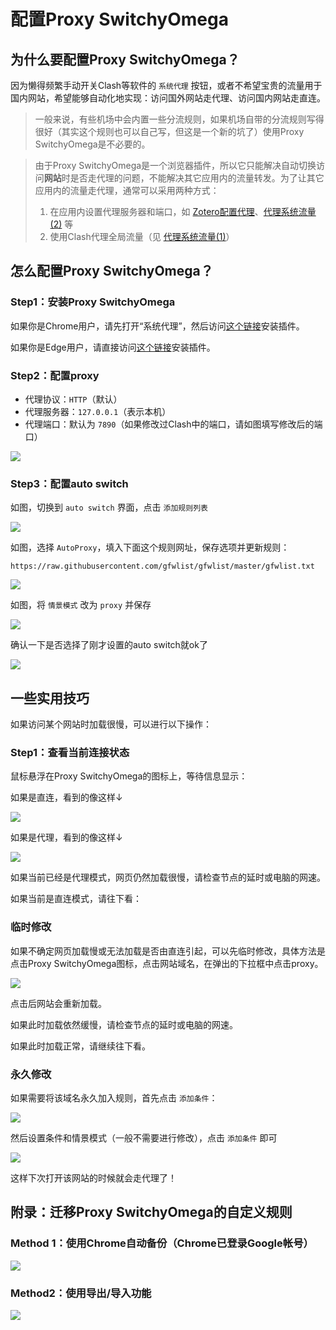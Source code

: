 # 配置Proxy SwitchyOmega

## 为什么要配置Proxy SwitchyOmega？

因为懒得频繁手动开关Clash等软件的 `系统代理` 按钮，或者不希望宝贵的流量用于国内网站，希望能够自动化地实现：访问国外网站走代理、访问国内网站走直连。

> 一般来说，有些机场中会内置一些分流规则，如果机场自带的分流规则写得很好（其实这个规则也可以自己写，但这是一个新的坑了）使用Proxy SwitchyOmega是不必要的。

> 由于Proxy SwitchyOmega是一个浏览器插件，所以它只能解决自动切换访问**网站**时是否走代理的问题，不能解决其它应用内的流量转发。为了让其它应用内的流量走代理，通常可以采用两种方式：
> 1. 在应用内设置代理服务器和端口，如 [Zotero配置代理](03_Zotero/02_配置代理.md)、[代理系统流量(2)](04_代理系统流量.md#解决方案2：在各个应用中单独配置代理) 等
> 2. 使用Clash代理全局流量（见 [代理系统流量(1)](04_代理系统流量.md#解决方案1：使用Clash的TUN模式代理全局流量)）

## 怎么配置Proxy SwitchyOmega？

### Step1：安装Proxy SwitchyOmega

如果你是Chrome用户，请先打开“系统代理”，然后访问[这个链接](https://chromewebstore.google.com/detail/proxy-switchyomega/padekgcemlokbadohgkifijomclgjgif)安装插件。

如果你是Edge用户，请直接访问[这个链接](https://microsoftedge.microsoft.com/addons/detail/proxy-switchyomega/fdbloeknjpnloaggplaobopplkdhnikc)安装插件。

### Step2：配置proxy

- 代理协议：`HTTP`（默认）
- 代理服务器：`127.0.0.1`（表示本机）
- 代理端口：默认为 `7890`（如果修改过Clash中的端口，请如图填写修改后的端口）

![](_assets/Pasted%20image%2020240724170545.png)

### Step3：配置auto switch

如图，切换到 `auto switch` 界面，点击 `添加规则列表`

![](_assets/Pasted%20image%2020240724170639.png)

如图，选择 `AutoProxy`，填入下面这个规则网址，保存选项并更新规则：

`https://raw.githubusercontent.com/gfwlist/gfwlist/master/gfwlist.txt`

![](_assets/Pasted%20image%2020240724171029.png)

如图，将 `情景模式` 改为 `proxy` 并保存

![](_assets/Pasted%20image%2020240724170125.png)

确认一下是否选择了刚才设置的auto switch就ok了

![](_assets/Pasted%20image%2020240724170132.png)

## 一些实用技巧

如果访问某个网站时加载很慢，可以进行以下操作：

### Step1：查看当前连接状态

鼠标悬浮在Proxy SwitchyOmega的图标上，等待信息显示：

如果是直连，看到的像这样↓

![](_assets/Pasted%20image%2020240724174142.png)

如果是代理，看到的像这样↓

![](_assets/Pasted%20image%2020240724174305.png)

如果当前已经是代理模式，网页仍然加载很慢，请检查节点的延时或电脑的网速。

如果当前是直连模式，请往下看：

### 临时修改

如果不确定网页加载慢或无法加载是否由直连引起，可以先临时修改，具体方法是点击Proxy SwitchyOmega图标，点击网站域名，在弹出的下拉框中点击proxy。

![](_assets/Pasted%20image%2020240724174752.png)

点击后网站会重新加载。

如果此时加载依然缓慢，请检查节点的延时或电脑的网速。

如果此时加载正常，请继续往下看。

### 永久修改

如果需要将该域名永久加入规则，首先点击 `添加条件`：

![](_assets/Pasted%20image%2020240724175034.png)

然后设置条件和情景模式（一般不需要进行修改），点击 `添加条件` 即可

![](_assets/Pasted%20image%2020240724175052.png)

这样下次打开该网站的时候就会走代理了！

## 附录：迁移Proxy SwitchyOmega的自定义规则

### Method 1：使用Chrome自动备份（Chrome已登录Google帐号）

![](_assets/Pasted%20image%2020240724175519.png)

### Method2：使用导出/导入功能

![](_assets/Pasted%20image%2020240724175529.png)